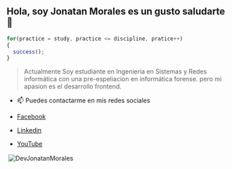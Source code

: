 ## **Hola, soy Jonatan Morales es un gusto saludarte 👋**

```js
for(practice = study, practice <= discipline, pratice++)
{
  success();
}
```

> Actualmente Soy estudiante en Ingenieria en Sistemas y Redes informática con una pre-espeliacion en informática forense. pero mi apasion es el desarrollo frontend.

- 📫 Puedes contactarme en mis redes sociales

- [Facebook](https://www.facebook.com/jonatan.morales.3572846/)
- [Linkedin](www.linkedin.com/in/jonatan-morales-7b4617232)
- [YouTube](https://www.youtube.com/channel/UCxw3dssRXTAq5CmXSjp2Ujw)

<p>&nbsp;<img align="center" src="https://github-readme-stats.vercel.app/api?username=DevJonatanMorales&show_icons=true&title_color=1e2735&text_color=405472&bg_color=e1e6ee&locale=en" alt="DevJonatanMorales" /></p>
